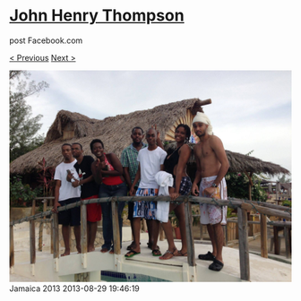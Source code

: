 # [John Henry Thompson](../README.md)
post Facebook.com

[< Previous](2013-08-29-29.md) [Next >](2013-08-29-31.md)

[![](../media/2013-08-29/Jamaica-2041.jpg)](../README.md)
Jamaica 2013
2013-08-29 19:46:19